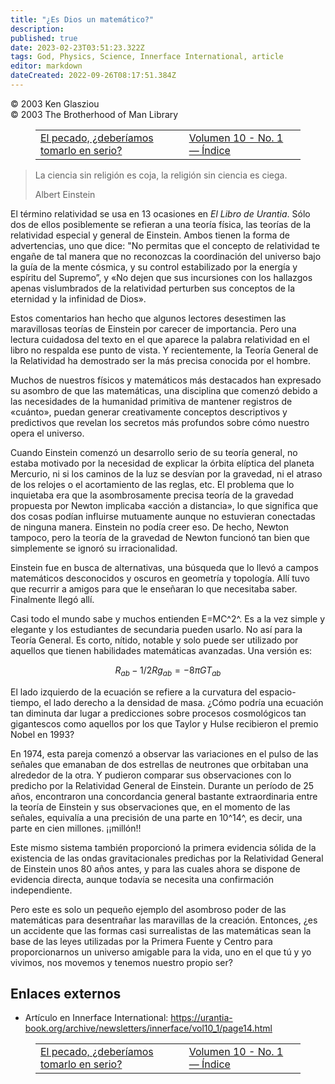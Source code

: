 ```yaml
---
title: "¿Es Dios un matemático?"
description: 
published: true
date: 2023-02-23T03:51:23.322Z
tags: God, Physics, Science, Innerface International, article
editor: markdown
dateCreated: 2022-09-26T08:17:51.384Z
---
```


<p class="v-card v-sheet theme--light grey lighten-3 px-2">© 2003 Ken Glasziou<br>© 2003 The Brotherhood of Man Library</p>
<figure class="table chapter-navigator">
  <table>
    <tbody>
      <tr>
        <td>
        <a href="/es/article/Ken_Glasziou/Sin_should_we_take_it_seriously">
          <span class="mdi mdi-arrow-left-drop-circle"></span><span class="pl-2">El pecado, ¿deberíamos tomarlo en serio?</span>
        </a>
        </td>
        <td>
        <a href="/es/index/articles_innerface#volumen-10-no-1">
          <span class="mdi mdi-book-open-variant"></span><span class="pl-2">Volumen 10 - No. 1 — Índice</span>
        </a>
        </td>
        <td>
        </td>
      </tr>
    </tbody>
  </table>
</figure>


> La ciencia sin religión es coja, la religión sin ciencia es ciega.
>
> Albert Einstein

El término relatividad se usa en 13 ocasiones en _El Libro de Urantia_. Sólo dos de ellos posiblemente se refieran a una teoría física, las teorías de la relatividad especial y general de Einstein. Ambos tienen la forma de advertencias, uno que dice: "No permitas que el concepto de relatividad te engañe de tal manera que no reconozcas la coordinación del universo bajo la guía de la mente cósmica, y su control estabilizado por la energía y espíritu del Supremo”, y «No dejen que sus incursiones con los hallazgos apenas vislumbrados de la relatividad perturben sus conceptos de la eternidad y la infinidad de Dios».

Estos comentarios han hecho que algunos lectores desestimen las maravillosas teorías de Einstein por carecer de importancia. Pero una lectura cuidadosa del texto en el que aparece la palabra relatividad en el libro no respalda ese punto de vista. Y recientemente, la Teoría General de la Relatividad ha demostrado ser la más precisa conocida por el hombre.

Muchos de nuestros físicos y matemáticos más destacados han expresado su asombro de que las matemáticas, una disciplina que comenzó debido a las necesidades de la humanidad primitiva de mantener registros de «cuánto», puedan generar creativamente conceptos descriptivos y predictivos que revelan los secretos más profundos sobre cómo nuestro opera el universo.

Cuando Einstein comenzó un desarrollo serio de su teoría general, no estaba motivado por la necesidad de explicar la órbita elíptica del planeta Mercurio, ni si los caminos de la luz se desvían por la gravedad, ni el atraso de los relojes o el acortamiento de las reglas, etc. El problema que lo inquietaba era que la asombrosamente precisa teoría de la gravedad propuesta por Newton implicaba «acción a distancia», lo que significa que dos cosas podían influirse mutuamente aunque no estuvieran conectadas de ninguna manera. Einstein no podía creer eso. De hecho, Newton tampoco, pero la teoría de la gravedad de Newton funcionó tan bien que simplemente se ignoró su irracionalidad.

Einstein fue en busca de alternativas, una búsqueda que lo llevó a campos matemáticos desconocidos y oscuros en geometría y topología. Allí tuvo que recurrir a amigos para que le enseñaran lo que necesitaba saber. Finalmente llegó allí.

Casi todo el mundo sabe y muchos entienden E=MC^2^. Es a la vez simple y elegante y los estudiantes de secundaria pueden usarlo. No así para la Teoría General. Es corto, nítido, notable y solo puede ser utilizado por aquellos que tienen habilidades matemáticas avanzadas. Una versión es:

$$R_{ab} - 1/2Rg_{ab} = -8 \pi GT_{ab}$$

El lado izquierdo de la ecuación se refiere a la curvatura del espacio-tiempo, el lado derecho a la densidad de masa. ¿Cómo podría una ecuación tan diminuta dar lugar a predicciones sobre procesos cosmológicos tan gigantescos como aquellos por los que Taylor y Hulse recibieron el premio Nobel en 1993?

En 1974, esta pareja comenzó a observar las variaciones en el pulso de las señales que emanaban de dos estrellas de neutrones que orbitaban una alrededor de la otra. Y pudieron comparar sus observaciones con lo predicho por la Relatividad General de Einstein. Durante un período de 25 años, encontraron una concordancia general bastante extraordinaria entre la teoría de Einstein y sus observaciones que, en el momento de las señales, equivalía a una precisión de una parte en 10^14^, es decir, una parte en cien millones. ¡¡millón!!

Este mismo sistema también proporcionó la primera evidencia sólida de la existencia de las ondas gravitacionales predichas por la Relatividad General de Einstein unos 80 años antes, y para las cuales ahora se dispone de evidencia directa, aunque todavía se necesita una confirmación independiente.

Pero este es solo un pequeño ejemplo del asombroso poder de las matemáticas para desentrañar las maravillas de la creación. Entonces, ¿es un accidente que las formas casi surrealistas de las matemáticas sean la base de las leyes utilizadas por la Primera Fuente y Centro para proporcionarnos un universo amigable para la vida, uno en el que tú y yo vivimos, nos movemos y tenemos nuestro propio ser?

## Enlaces externos

- Artículo en Innerface International: https://urantia-book.org/archive/newsletters/innerface/vol10_1/page14.html



<figure class="table chapter-navigator">
  <table>
    <tbody>
      <tr>
        <td>
        <a href="/es/article/Ken_Glasziou/Sin_should_we_take_it_seriously">
          <span class="mdi mdi-arrow-left-drop-circle"></span><span class="pl-2">El pecado, ¿deberíamos tomarlo en serio?</span>
        </a>
        </td>
        <td>
        <a href="/es/index/articles_innerface#volumen-10-no-1">
          <span class="mdi mdi-book-open-variant"></span><span class="pl-2">Volumen 10 - No. 1 — Índice</span>
        </a>
        </td>
        <td>
        </td>
      </tr>
    </tbody>
  </table>
</figure>
